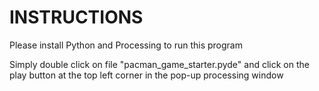 # INSTRUCTIONS

Please install Python and Processing to run this program

Simply double click on file "pacman_game_starter.pyde" and click on the play button at the top left corner in the pop-up processing window
